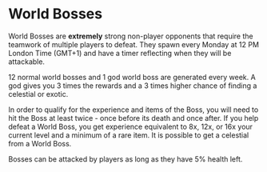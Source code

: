 # World Bosses

World Bosses are **extremely** strong non-player opponents that require the teamwork of multiple players to defeat. They spawn every Monday at 12 PM London Time (GMT+1) and have a timer reflecting when they will be attackable.

12 normal world bosses and 1 god world boss are generated every week. A god gives you 3 times the rewards and a 3 times higher chance of finding a celestial or exotic.

In order to qualify for the experience and items of the Boss, you will need to hit the Boss at least twice - once before its death and once after. If you help defeat a World Boss, you get experience equivalent to 8x, 12x, or 16x your current level and a minimum of a rare item. It is possible to get a celestial from a World Boss.

Bosses can be attacked by players as long as they have 5% health left.


